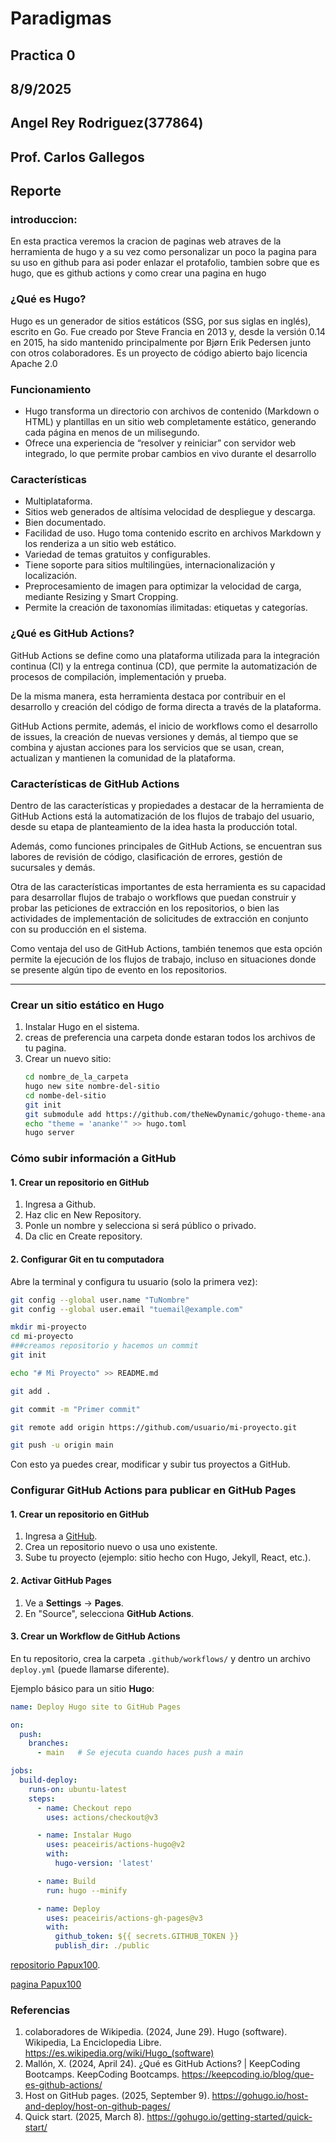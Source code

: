 # Paradigmas
## Practica 0
## 8/9/2025
## Angel Rey Rodriguez(377864)
## Prof. Carlos Gallegos
## Reporte

### introduccion:
En esta practica veremos la cracion de paginas web atraves de la herramienta de hugo y a su vez como personalizar un poco la pagina para su uso en github para asi poder enlazar el protafolio, tambien sobre que es hugo, que es github actions y como crear una pagina en hugo

### ¿Qué es Hugo?
Hugo es un generador de sitios estáticos (SSG, por sus siglas en inglés), escrito en Go. Fue creado por Steve Francia en 2013 y, desde la versión 0.14 en 2015, ha sido mantenido principalmente por Bjørn Erik Pedersen junto con otros colaboradores. Es un proyecto de código abierto bajo licencia Apache 2.0

### Funcionamiento

* Hugo transforma un directorio con archivos de contenido (Markdown o HTML) y plantillas en un sitio web completamente estático, generando cada página en menos de un milisegundo.
* Ofrece una experiencia de “resolver y reiniciar” con servidor web integrado, lo que permite probar cambios en vivo durante el desarrollo

### Características

* Multiplataforma.
* Sitios web generados de altísima velocidad de despliegue y descarga.
* Bien documentado.
* Facilidad de uso. Hugo toma contenido escrito en archivos Markdown y los renderiza a un sitio web estático.
* Variedad de temas gratuitos y configurables.
* Tiene soporte para sitios multilingües, internacionalización y localización.
* Preprocesamiento de imagen para optimizar la velocidad de carga, mediante Resizing y Smart Cropping.
* Permite la creación de taxonomías ilimitadas: etiquetas y categorías.

### ¿Qué es GitHub Actions?
GitHub Actions se define como una plataforma utilizada para la integración continua (CI) y la entrega continua (CD), que permite la automatización de procesos de compilación, implementación y prueba.

De la misma manera, esta herramienta destaca por contribuir en el desarrollo y creación del código de forma directa a través de la plataforma.

GitHub Actions permite, además, el inicio de workflows como el desarrollo de issues, la creación de nuevas versiones y demás, al tiempo que se combina y ajustan acciones para los servicios que se usan, crean, actualizan y mantienen la comunidad de la plataforma.

### Características de GitHub Actions

Dentro de las características y propiedades a destacar de la herramienta de GitHub Actions está la automatización de los flujos de trabajo del usuario, desde su etapa de planteamiento de la idea hasta la producción total.

Además, como funciones principales de GitHub Actions, se encuentran sus labores de revisión de código, clasificación de errores, gestión de sucursales y demás.

Otra de las características importantes de esta herramienta es su capacidad para desarrollar flujos de trabajo o workflows que puedan construir y probar las peticiones de extracción en los repositorios, o bien las actividades de implementación de solicitudes de extracción en conjunto con su producción en el sistema.

Como ventaja del uso de GitHub Actions, también tenemos que esta opción permite la ejecución de los flujos de trabajo, incluso en situaciones donde se presente algún tipo de evento en los repositorios.

---

### Crear un sitio estático en Hugo
1. Instalar Hugo en el sistema.
2. creas de preferencia una carpeta donde estaran todos los archivos de tu pagina.
3. Crear un nuevo sitio:
   ```bash
   cd nombre_de_la_carpeta
   hugo new site nombre-del-sitio
   cd nombe-del-sitio
   git init
   git submodule add https://github.com/theNewDynamic/gohugo-theme-ananke.git themes/ananke
   echo "theme = 'ananke'" >> hugo.toml
   hugo server

### Cómo subir información a GitHub

#### 1. Crear un repositorio en GitHub
1. Ingresa a Github.
2. Haz clic en New Repository.
3. Ponle un nombre y selecciona si será público o privado.
4. Da clic en Create repository.

#### 2. Configurar Git en tu computadora
Abre la terminal y configura tu usuario (solo la primera vez):

```bash
git config --global user.name "TuNombre"
git config --global user.email "tuemail@example.com"

mkdir mi-proyecto
cd mi-proyecto
###creamos repositorio y hacemos un commit
git init

echo "# Mi Proyecto" >> README.md

git add .

git commit -m "Primer commit"

git remote add origin https://github.com/usuario/mi-proyecto.git

git push -u origin main
```
Con esto ya puedes crear, modificar y subir tus proyectos a GitHub.


### Configurar GitHub Actions para publicar en GitHub Pages

#### 1. Crear un repositorio en GitHub
1. Ingresa a [GitHub](https://github.com).
2. Crea un repositorio nuevo o usa uno existente.
3. Sube tu proyecto (ejemplo: sitio hecho con Hugo, Jekyll, React, etc.).


#### 2. Activar GitHub Pages
1. Ve a **Settings** → **Pages**.
2. En "Source", selecciona **GitHub Actions**.


#### 3. Crear un Workflow de GitHub Actions
En tu repositorio, crea la carpeta `.github/workflows/` y dentro un archivo `deploy.yml` (puede llamarse diferente).

Ejemplo básico para un sitio **Hugo**:

```yaml
name: Deploy Hugo site to GitHub Pages

on:
  push:
    branches:
      - main   # Se ejecuta cuando haces push a main

jobs:
  build-deploy:
    runs-on: ubuntu-latest
    steps:
      - name: Checkout repo
        uses: actions/checkout@v3

      - name: Instalar Hugo
        uses: peaceiris/actions-hugo@v2
        with:
          hugo-version: 'latest'

      - name: Build
        run: hugo --minify

      - name: Deploy
        uses: peaceiris/actions-gh-pages@v3
        with:
          github_token: ${{ secrets.GITHUB_TOKEN }}
          publish_dir: ./public
```



[repositorio Papux100](https://github.com/papux100/Portafolio).

[pagina Papux100](https://papux100.github.io/Portafolio/)

### Referencias

1. colaboradores de Wikipedia. (2024, June 29). Hugo (software). Wikipedia, La Enciclopedia Libre. https://es.wikipedia.org/wiki/Hugo_(software)
2. Mallón, X. (2024, April 24). ¿Qué es GitHub Actions? | KeepCoding Bootcamps. KeepCoding Bootcamps. https://keepcoding.io/blog/que-es-github-actions/
3. Host on GitHub pages. (2025, September 9). https://gohugo.io/host-and-deploy/host-on-github-pages/
4. Quick start. (2025, March 8). https://gohugo.io/getting-started/quick-start/
